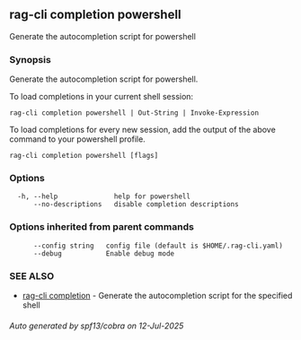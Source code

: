 ## rag-cli completion powershell

Generate the autocompletion script for powershell

### Synopsis

Generate the autocompletion script for powershell.

To load completions in your current shell session:

	rag-cli completion powershell | Out-String | Invoke-Expression

To load completions for every new session, add the output of the above command
to your powershell profile.


```
rag-cli completion powershell [flags]
```

### Options

```
  -h, --help              help for powershell
      --no-descriptions   disable completion descriptions
```

### Options inherited from parent commands

```
      --config string   config file (default is $HOME/.rag-cli.yaml)
      --debug           Enable debug mode
```

### SEE ALSO

* [rag-cli completion](rag-cli_completion.md)	 - Generate the autocompletion script for the specified shell

###### Auto generated by spf13/cobra on 12-Jul-2025
